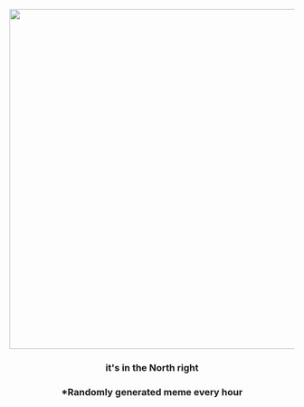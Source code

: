 <p align="center">
        <img src="https://i.redd.it/yumxsfztsp2a1.gif" width="600" height="600">
        </p>
        <h3 align="center">it's in the North right</h3>
        <h3 align="center">*Randomly generated meme every hour</h3>
    